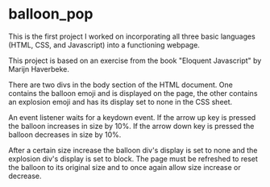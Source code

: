 # balloon_pop
This is the first project I worked on incorporating all three basic languages (HTML, CSS, and Javascript) into a functioning webpage.

This project is based on an exercise from the book "Eloquent Javascript" by Marijn Haverbeke.

There are two divs in the body section of the HTML document. One contains the balloon emoji and is displayed on the page, the other contains an explosion emoji and has its display set to none in the CSS sheet.

An event listener waits for a keydown event. If the arrow up key is pressed the balloon increases in size by 10%. If the arrow down key is pressed the balloon decreases in size by 10%.

After a certain size increase the balloon div's display is set to none and the explosion div's display is set to block. The page must be refreshed to reset the balloon to its original size and to once again allow size increase or decrease. 